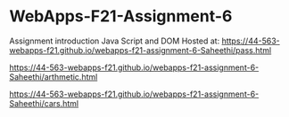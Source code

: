 # WebApps-F21-Assignment-6
Assignment introduction Java Script and DOM
Hosted at:  https://44-563-webapps-f21.github.io/webapps-f21-assignment-6-Saheethi/pass.html

 https://44-563-webapps-f21.github.io/webapps-f21-assignment-6-Saheethi/arthmetic.html

  https://44-563-webapps-f21.github.io/webapps-f21-assignment-6-Saheethi/cars.html
